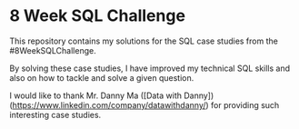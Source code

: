# 8 Week SQL Challenge
This repository contains my solutions for the SQL case studies from the #8WeekSQLChallenge.  

By solving these case studies, I have improved my technical SQL skills and also on how to tackle and solve a given question.  

I would like to thank Mr. Danny Ma ([Data with Danny])(https://www.linkedin.com/company/datawithdanny/) for providing such interesting case studies.

